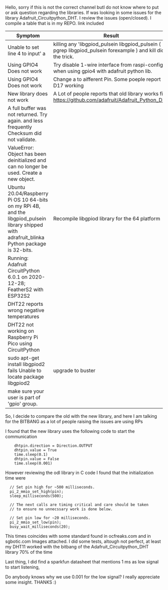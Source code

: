 Hello, sorry if this is not the correct channel butI do not know where to put or ask question regarding the libraries.
If was looking in some issues for the library
Adafruit_Circuitpython_DHT.
I review the issues (open/closed). I compile a table that is in my REPO. link included

|Symptom  |Result   | 
|---|---|
|Unable to set line 4 to input' a   |killing any 'libgpiod_pulsein libgpiod_pulsein ( pgrep libgpiod_pulsein forexample ) and kill <PID found> did the trick. | 
|Using GPIO4 Does not work         |   Try disable 1-wire interface from raspi-config when using gpio4 with adafruit python lib.       |
|Using GPIO4 Does not work  | Change a to aifferent Pin. Some poeple report D17 working   | 
|New library does not work  |A Lot of people reports that old library works fine https://github.com/adafruit/Adafruit_Python_DHT  |
|A full buffer was not returned. Try again. and less frequently Checksum did not validate.        |           |
|ValueError: Object has been deinitialized and can no longer be used. Create a new object.        |           |
|Ubuntu 20.04/Raspberry Pi OS 10 64-bits on my RPi 4B, and the libgpiod_pulsein library shipped with adrafruit_blinka Python package is 32-bits.        |Recompile libgpiod library for the 64 platform           |
|Running: Adafruit CircuitPython 6.0.1 on 2020-12-28; FeatherS2 with ESP32S2        |           |
|DHT22 reports wrong negative temperatures         |           |
|DHT22 not working on Raspberry Pi Pico using CircuitPython        |           |
|sudo apt-get install libgpiod2 fails Unable to locate package libgpiod2|upgrade to buster|
|make sure your user is part of 'gpio' group.||

So, I decide to compare the old with the new library, and here I am talking for the BITBANG as a lot of people raising the issues are using RPs

I found that the new library uses the following code to start the communication

        dhtpin.direction = Direction.OUTPUT
        dhtpin.value = True
        time.sleep(0.1)
        dhtpin.value = False
        time.sleep(0.001)

However reviewing the odl library in C code I found that the initialization time were


      // Set pin high for ~500 milliseconds.
      pi_2_mmio_set_high(pin);
      sleep_milliseconds(500);
    
      // The next calls are timing critical and care should be taken
      // to ensure no unnecssary work is done below.
    
      // Set pin low for ~20 milliseconds.
      pi_2_mmio_set_low(pin);
      busy_wait_milliseconds(20);

This times coincides with some standard found in ocfreaks.com and in sgbotic.com
Images attached.
I did some tests, altough not perfect, at least my DHT11 worked with the bitbang of the 
Adafruit_Circuitpython_DHT library 70% of the time

Last thing, I did find a sparkfun datasheet that mentions 1 ms as low signal to start listening,

Do anybody knows why we use 0.001 for the low signal? I really appreciate some insight. THANKS :)